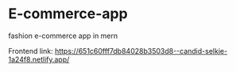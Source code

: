 # E-commerce-app
fashion e-commerce app in mern

Frontend link: https://651c60fff7db84028b3503d8--candid-selkie-1a24f8.netlify.app/
